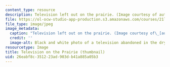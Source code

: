 ```yaml
---
content_type: resource
description: Television left out on the prairie. (Image courtesy of autowitch.)
file: https://ol-ocw-studio-app-production.s3.amazonaws.com/courses/21l-715-media-in-cultural-context-spring-2007/26eabf8c351223ad903db41a885a05b3_21l-715s07-th.jpg
file_type: image/jpeg
image_metadata:
  caption: "Television left out on the prairie. (Image courtesy of\_[autowitch](http://flickr.com/photos/autowitch/).)"
  credit: ''
  image-alt: Black and white photo of a television abandoned in the dry prairie grass.
resourcetype: Image
title: Television on the Prairie (thumbnail)
uid: 26eabf8c-3512-23ad-903d-b41a885a05b3
---
```

